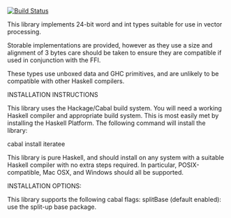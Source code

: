 [![Build Status](https://secure.travis-ci.org/JohnLato/word24.png?branch=master)](http://travis-ci.org/JohnLato/word24)

This library implements 24-bit word and int types suitable for use in vector
processing.

Storable implementations are provided, however as they use a size and alignment
of 3 bytes care should be taken to ensure they are compatible if used in
conjunction with the FFI.

These types use unboxed data and GHC primitives, and are unlikely to be
compatible with other Haskell compilers.

INSTALLATION INSTRUCTIONS

This library uses the Hackage/Cabal build system.  You will need a working
Haskell compiler and appropriate build system.  This is most easily met
by installing the Haskell Platform.  The following command will install
the library:

cabal install iteratee

This library is pure Haskell, and should install on any system with a suitable
Haskell compiler with no extra steps required.  In particular, POSIX-compatible,
Mac OSX, and Windows should all be supported.

INSTALLATION OPTIONS:

This library supports the following cabal flags:
  splitBase (default enabled): use the split-up base package.

